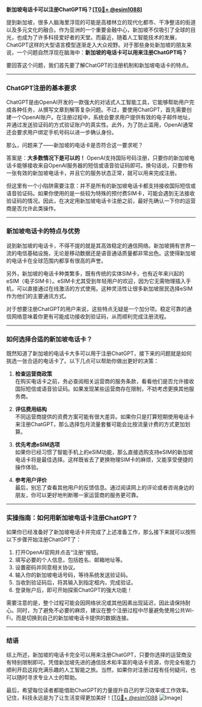**新加坡电话卡可以注册ChatGPT吗？[[TG💪+ @esim1088](https://t.me/s/esim1088)]**

提到新加坡，很多人脑海里浮现的可能是高楼林立的现代化都市、干净整洁的街道以及多元文化的融合。作为亚洲的一个重要金融中心，新加坡不仅吸引了全球的目光，也成为了许多科技爱好者的天堂。而最近，随着人工智能技术的发展，ChatGPT这样的大型语言模型逐渐走入大众视野。对于那些身处新加坡的朋友来说，一个问题自然浮现在脑海中：**新加坡的电话卡可以用来注册ChatGPT吗？**

要回答这个问题，我们首先要了解ChatGPT的注册机制和新加坡电话卡的特点。

---

### ChatGPT注册的基本要求

ChatGPT是由OpenAI开发的一款强大的对话式人工智能工具，它能够帮助用户完成各种任务，从撰写文章到解答复杂问题。不过，要使用ChatGPT，首先需要创建一个OpenAI账户。在注册过程中，系统会要求用户提供有效的电子邮件地址，并通过发送验证码的方式验证账户的真实性。此外，为了防止滥用，OpenAI通常还会要求用户绑定手机号码以进一步确认身份。

那么，问题来了——新加坡的电话卡是否符合这一要求呢？

答案是：**大多数情况下是可以的！** OpenAI支持国际号码注册，只要你的新加坡电话卡能够接收来自OpenAI服务器的短信或语音验证码即可。换句话说，只要你有一张有效的新加坡电话卡，并且它的服务状态正常，就可以用来完成注册。

但这里有一个小陷阱需要注意：并不是所有的新加坡电话卡都支持接收国际短信或语音验证码。如果你使用的是一些较为特殊的预付费SIM卡，可能会遇到无法接收验证码的情况。因此，在决定用新加坡电话卡注册之前，最好先确认一下你的运营商是否允许此类操作。

---

### 新加坡电话卡的特点与优势

说到新加坡的电话卡，不得不提的就是其高效稳定的通信网络。新加坡拥有世界一流的电信基础设施，无论是移动数据还是语音通话质量都非常出色。这使得新加坡的电话卡在全球范围内都享有很高的声誉。

另外，新加坡的电话卡种类繁多，既有传统的实体SIM卡，也有近年来兴起的eSIM（电子SIM卡）。eSIM卡尤其受到年轻用户的欢迎，因为它无需物理插入手机，可以直接通过在线激活的方式使用。这种灵活性让很多新加坡居民选择eSIM作为他们的主要通讯方式。

对于想要注册ChatGPT的用户来说，这些特点无疑是一个加分项。稳定可靠的通信网络意味着你更有可能成功接收到验证码，从而顺利完成注册流程。

---

### 如何选择合适的新加坡电话卡？

既然知道了新加坡的电话卡大多可以用于注册ChatGPT，接下来的问题就是如何挑选一张合适的电话卡了。以下几点可以帮助你做出更好的决策：

1. **检查运营商政策**  
   在购买电话卡之前，务必查阅相关运营商的服务条款，看看他们是否允许接收国际短信或语音验证码。如果发现某些运营商存在限制，不妨考虑更换其他服务商。

2. **评估费用结构**  
   不同运营商提供的资费方案可能有很大差异。如果你只是打算短期使用电话卡来注册ChatGPT，那么选择包月流量套餐可能会比按流量计费的方式更加划算。

3. **优先考虑eSIM选项**  
   如果你已经习惯了智能手机上的eSIM功能，那么直接选购支持eSIM的新加坡电话卡将是最佳选择。这样既省去了更换物理SIM卡的麻烦，又能享受便捷的操作体验。

4. **参考用户评价**  
   最后，别忘了查看其他用户的反馈信息。通过阅读网上的评论或者咨询身边的朋友，你可以更好地判断哪一家运营商的服务更可靠。

---

### 实操指南：如何用新加坡电话卡注册ChatGPT？

如果你已经准备好了新加坡电话卡并完成了上述准备工作，那么接下来就可以按照以下步骤开始注册ChatGPT了：

1. 打开OpenAI官网并点击“注册”按钮。
2. 填写必要的个人信息，包括姓名、邮箱地址等。
3. 设置密码并同意相关协议。
4. 输入你的新加坡电话号码，等待系统发送验证码。
5. 当收到验证码后，将其输入到指定框内，完成验证。
6. 登录账户后，即可开始探索ChatGPT的强大功能！

需要注意的是，整个过程可能会因网络状况或其他因素出现延迟，因此请保持耐心。同时，为了避免不必要的麻烦，建议在整个注册过程中尽量避免使用公共Wi-Fi，而是切换到自己的新加坡电话卡提供的数据连接。

---

### 结语

综上所述，新加坡的电话卡完全可以用来注册ChatGPT，只要你选择的运营商没有特别限制即可。凭借新加坡先进的通信技术和丰富的电话卡资源，你完全有能力顺利开启这段充满乐趣的人工智能之旅。当然，如果你对注册过程有任何疑问，也可以随时寻求专业人士的帮助。

最后，希望每位读者都能借助ChatGPT的力量提升自己的学习效率或工作效率。记住，科技永远是为了让生活变得更加美好！[[TG💪+ @esim1088](https://t.me/s/esim1088) ![Image](https://i.postimg.cc/4NQfJmqS/Snipaste-2025-05-13-00-14-12.png)]